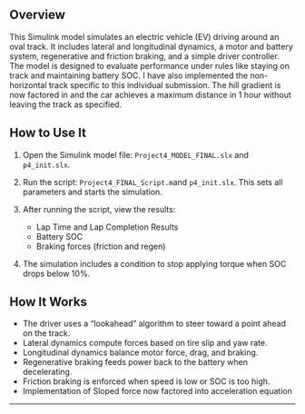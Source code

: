 
Overview  
--------
This Simulink model simulates an electric vehicle (EV) driving around an oval track. It includes lateral and longitudinal dynamics, 
a motor and battery system, regenerative and friction braking, and a simple driver controller. 
The model is designed to evaluate performance under rules like staying on track and maintaining battery SOC. I have also implemented the non-horizontal track specific to this individual submission. The hill gradient is now factored in and the car achieves a maximum distance in 1 hour without leaving the track as specified. 

How to Use It  
---------
1. Open the Simulink model file: `Project4_MODEL_FINAL.slx` and `p4_init.slx`.

2. Run the script: `Project4_FINAL_Script.m`and `p4_init.slx`. This sets all parameters and starts the simulation.

3. After running the script, view the results:
   - Lap Time and Lap Completion Results
   - Battery SOC
   - Braking forces (friction and regen)

4. The simulation includes a condition to stop applying torque when SOC drops below 10%.

How It Works 
---------
- The driver uses a “lookahead” algorithm to steer toward a point ahead on the track.
- Lateral dynamics compute forces based on tire slip and yaw rate.
- Longitudinal dynamics balance motor force, drag, and braking.
- Regenerative braking feeds power back to the battery when decelerating.
- Friction braking is enforced when speed is low or SOC is too high.
- Implementation of Sloped force now factored into acceleration equation 

---------
